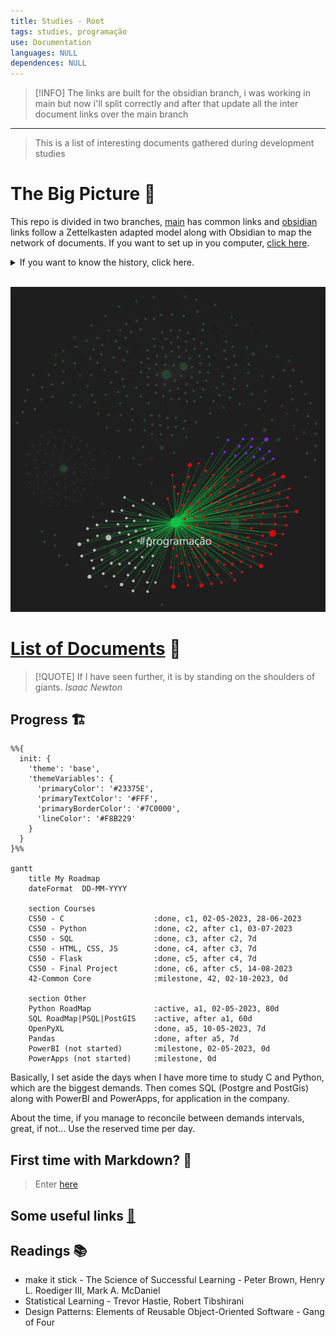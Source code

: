 ```yaml
---
title: Studies - Root
tags: studies, programação
use: Documentation
languages: NULL
dependences: NULL
---
```


> [!INFO] 
> The links are built for the obsidian branch, i was working in main but now i'll split correctly and after that update all the inter document links over the main branch

---

> This is a list of interesting documents gathered during development studies
# The Big Picture 🌌

This repo is divided in two branches, [main](https://github.com/see7e/programming-studies) has common links and [obsidian](https://github.com/see7e/programming-studies/tree/obsidian) links follow a Zettelkasten adapted model along with Obsidian to map the network of documents. If you want to set up in you computer, [click here](obisidian_init.md).

<details>
	<summary>If you want to know the history, click here.</summary>
	<p>
		I've started using Obsidian and found very userfull to see how my brain works, and all its connections. Sometime after stumbled with the Zettelkasten method, it fits right into the philosophy of the program.</p>
    <p>
	    But the problem is that all my information was divided in a big folder structure, so I took my time and started thinking about how to conciliate both methods, PARA and Zettel.
    </p>
    <p>
	    The links, the special <code>[[]]</code> Obsidian type and the common <code>[](./path/to/file)</code>. The first one don't work in GitHub, and the second one if is a web url Obsidian won't link the way we expect. So what I will do/did is put altogether in one folder, and set <code>.gitignore</code> for exclude the independent sub-folders which are individual repositories, and with that Git won't create a mess during the commits and pushes.
    </p>
</details>

</br>

![Galaxy|500](./src/img/prog-galaxy.png)


# [List of Documents](DIRECTORY.md) 📜

> [!QUOTE] 
> If I have seen further, it is by standing on the shoulders of giants.
> *Isaac Newton*

## Progress 🏗️


```mermaid
%%{
  init: {
    'theme': 'base',
    'themeVariables': {
      'primaryColor': '#23375E',
      'primaryTextColor': '#FFF',
      'primaryBorderColor': '#7C0000',
      'lineColor': '#F8B229'
    }
  }
}%%

gantt
	title My Roadmap
    dateFormat  DD-MM-YYYY

    section Courses
    CS50 - C                    :done, c1, 02-05-2023, 28-06-2023
    CS50 - Python               :done, c2, after c1, 03-07-2023
    CS50 - SQL                  :done, c3, after c2, 7d
    CS50 - HTML, CSS, JS        :done, c4, after c3, 7d
    CS50 - Flask                :done, c5, after c4, 7d
    CS50 - Final Project        :done, c6, after c5, 14-08-2023
    42-Common Core              :milestone, 42, 02-10-2023, 0d

    section Other
    Python RoadMap              :active, a1, 02-05-2023, 80d
    SQL RoadMap|PSQL|PostGIS    :active, after a1, 60d
    OpenPyXL                    :done, a5, 10-05-2023, 7d 
    Pandas                      :done, after a5, 7d
    PowerBI (not started)       :milestone, 02-05-2023, 0d
    PowerApps (not started)     :milestone, 0d
```

Basically, I set aside the days when I have more time to study C and Python, which are the biggest demands. Then comes SQL (Postgre and PostGis) along with PowerBI and PowerApps, for application in the company.

About the time, if you manage to reconcile between demands intervals, great, if not... Use the reserved time per day.

## First time with Markdown? 📑
> Enter [here](first-time.md)

## Some useful links [🔗](links.md) 

## Readings 📚

- make it stick - The Science of Successful Learning - Peter Brown, Henry L. Roediger III, Mark A. McDaniel
- Statistical Learning - Trevor Hastie, Robert Tibshirani
- Design Patterns: Elements of Reusable Object-Oriented Software - Gang of Four